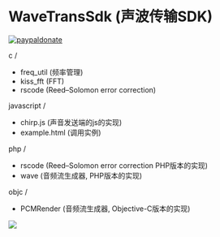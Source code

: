 WaveTransSdk (声波传输SDK)
============

[![paypaldonate](https://www.paypalobjects.com/en_GB/i/btn/btn_donate_SM.gif)](https://www.paypal.com/cgi-bin/webscr?cmd=_s-xclick&hosted_button_id=VW7YCWNMQ7ZXY)


c /
- freq_util (频率管理)
- kiss_fft (FFT)
- rscode (Reed–Solomon error correction)

javascript /
- chirp.js (声音发送端的js的实现)
- example.html (调用实例)

php /
- rscode (Reed–Solomon error correction PHP版本的实现)
- wave (音频流生成器, PHP版本的实现)

objc /
- PCMRender (音频流生成器, Objective-C版本的实现)




[![](http://service.t.sina.com.cn/widget/qmd/1656360925/02781ba4/4.png)](http://weibo.com/smcz)
